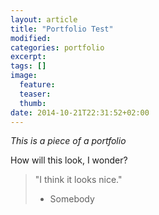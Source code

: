 ```yaml
---
layout: article
title: "Portfolio Test"
modified:
categories: portfolio
excerpt:
tags: []
image:
  feature:
  teaser:
  thumb:
date: 2014-10-21T22:31:52+02:00
---
```


_This is a piece of a portfolio_

How will this look, I wonder?

> "I think it looks nice."
> - Somebody

